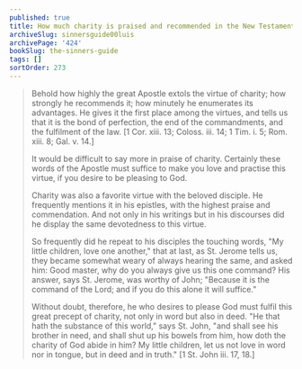 ```yaml
---
published: true
title: How much charity is praised and recommended in the New Testament Letters
archiveSlug: sinnersguide00luis
archivePage: '424'
bookSlug: the-sinners-guide
tags: []
sortOrder: 273
---
```


> Behold how highly the great Apostle extols the virtue of charity; how strongly he recommends it; how minutely he enumerates its advantages. He gives it the first place among the virtues, and tells us that it is the bond of perfection, the end of the commandments, and the fulfilment of the law. [1 Cor. xiii. 13; Coloss. iii. 14; 1 Tim. i. 5; Rom. xiii. 8; Gal. v. 14.]
>
> It would be difficult to say more in praise of charity. Certainly these words of the Apostle must suffice to make you love and practise this virtue, if you desire to be pleasing to God.
>
> Charity was also a favorite virtue with the beloved disciple. He frequently mentions it in his epistles, with the highest praise and commendation. And not only in his writings but in his discourses did he display the same devotedness to this virtue.
>
> So frequently did he repeat to his disciples the touching words, "My little children, love one another," that at last, as St. Jerome tells us, they became somewhat weary of always hearing the same, and asked him: Good master, why do you always give us this one command? His answer, says St. Jerome, was worthy of John; "Because it is the command of the Lord; and if you do this alone it will suffice."
>
> Without doubt, therefore, he who desires to please God must fulfil this great precept of charity, not only in word but also in deed. "He that hath the substance of this world," says St. John, "and shall see his brother in need, and shall shut up his bowels from him, how doth the charity of God abide in him? My little children, let us not love in word nor in tongue, but in deed and in truth." [1 St. John iii. 17, 18.]
